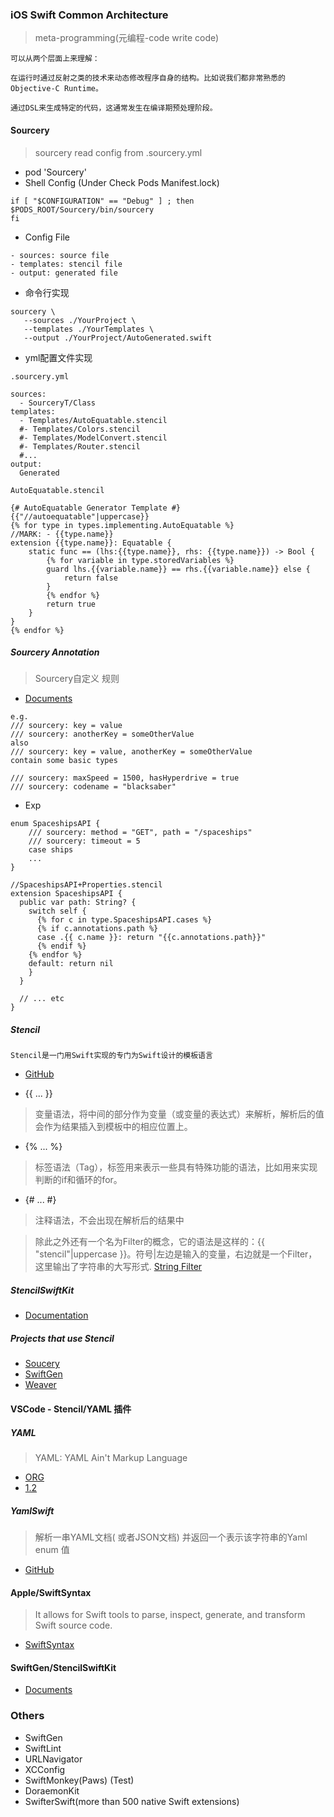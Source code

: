 ### iOS Swift Common Architecture

>meta-programming(元编程-code write code)

```
可以从两个层面上来理解：

在运行时通过反射之类的技术来动态修改程序自身的结构。比如说我们都非常熟悉的Objective-C Runtime。

通过DSL来生成特定的代码，这通常发生在编译期预处理阶段。
```

#### Sourcery
>sourcery read config from .sourcery.yml 

- pod 'Sourcery'
- Shell Config (Under Check Pods Manifest.lock)

```
if [ "$CONFIGURATION" == "Debug" ] ; then
$PODS_ROOT/Sourcery/bin/sourcery
fi
```

- Config File

```
- sources: source file
- templates: stencil file
- output: generated file
```

- 命令行实现

```
sourcery \
   --sources ./YourProject \
   --templates ./YourTemplates \
   --output ./YourProject/AutoGenerated.swift
```

- yml配置文件实现

```
.sourcery.yml

sources:
  - SourceryT/Class
templates:
  - Templates/AutoEquatable.stencil
  #- Templates/Colors.stencil
  #- Templates/ModelConvert.stencil
  #- Templates/Router.stencil
  #...
output:
  Generated

```

```
AutoEquatable.stencil

{# AutoEquatable Generator Template #}
{{"//autoequatable"|uppercase}}
{% for type in types.implementing.AutoEquatable %}
//MARK: - {{type.name}}
extension {{type.name}}: Equatable {
    static func == (lhs:{{type.name}}, rhs: {{type.name}}) -> Bool {
        {% for variable in type.storedVariables %}
        guard lhs.{{variable.name}} == rhs.{{variable.name}} else {
            return false
        }
        {% endfor %}
        return true
    }
}
{% endfor %}

```

##### Sourcery Annotation

> Sourcery自定义 规则

- [Documents](https://littlebitesofcocoa.com/295-building-an-api-client-with-sourcery-key-value-annotations)

```
e.g.
/// sourcery: key = value
/// sourcery: anotherKey = someOtherValue
also
/// sourcery: key = value, anotherKey = someOtherValue
contain some basic types

/// sourcery: maxSpeed = 1500, hasHyperdrive = true
/// sourcery: codename = "blacksaber"

```

- Exp

```
enum SpaceshipsAPI {
    /// sourcery: method = "GET", path = "/spaceships"
    /// sourcery: timeout = 5
    case ships
    ...
}

//SpaceshipsAPI+Properties.stencil
extension SpaceshipsAPI {
  public var path: String? {
    switch self {
      {% for c in type.SpaceshipsAPI.cases %}
      {% if c.annotations.path %}
      case .{{ c.name }}: return "{{c.annotations.path}}"
      {% endif %}
    {% endfor %}
    default: return nil
    }
  }

  // ... etc
}
```


##### Stencil

```
Stencil是一门用Swift实现的专门为Swift设计的模板语言
```

- [GitHub](https://github.com/stencilproject/Stencil)

- {{ ... }}
>变量语法，将中间的部分作为变量（或变量的表达式）来解析，解析后的值会作为结果插入到模板中的相应位置上。

- {% ... %}
>标签语法（Tag），标签用来表示一些具有特殊功能的语法，比如用来实现判断的if和循环的for。

- {# ... #}
>注释语法，不会出现在解析后的结果中


>除此之外还有一个名为Filter的概念，它的语法是这样的：{{ "stencil"|uppercase }}。符号|左边是输入的变量，右边就是一个Filter，这里输出了字符串的大写形式.
>[String Filter](https://github.com/SwiftGen/StencilSwiftKit/blob/master/Documentation/filters-strings.md)




##### StencilSwiftKit

- [Documentation](https://github.com/SwiftGen/StencilSwiftKit/tree/master/Documentation)

##### Projects that use Stencil

- [Soucery](https://github.com/krzysztofzablocki/Sourcery)
- [SwiftGen](https://github.com/SwiftGen/SwiftGen)
- [Weaver](https://github.com/scribd/Weaver)


#### VSCode - Stencil/YAML 插件

##### YAML

>YAML: YAML Ain't Markup Language

- [ORG](https://yaml.org)
- [1.2](https://yaml.org/spec/1.2/spec.html)

##### YamlSwift

> 解析一串YAML文档( 或者JSON文档) 并返回一个表示该字符串的Yaml enum 值

- [GitHub](https://github.com/behrang/YamlSwift)


#### Apple/SwiftSyntax

>It allows for Swift tools to parse, inspect, generate, and transform Swift source code.

- [SwiftSyntax](https://github.com/apple/swift-syntax)

#### SwiftGen/StencilSwiftKit

- [Documents](https://github.com/SwiftGen/StencilSwiftKit)

### Others

- SwiftGen
- SwiftLint
- URLNavigator
- XCConfig
- SwiftMonkey(Paws) (Test)
- DoraemonKit
- SwifterSwift(more than 500 native Swift extensions)